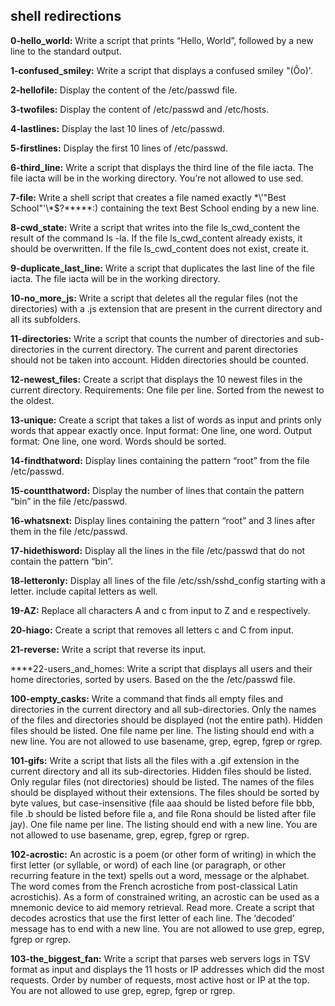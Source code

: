## shell redirections


**0-hello_world:** Write a script that prints “Hello, World”, followed by a new line to the standard output.


**1-confused_smiley:** Write a script that displays a confused smiley "(Ôo)'.


**2-hellofile:** Display the content of the /etc/passwd file.


**3-twofiles:** Display the content of /etc/passwd and /etc/hosts.


**4-lastlines:** Display the last 10 lines of /etc/passwd.


**5-firstlines:** Display the first 10 lines of /etc/passwd.


**6-third_line:** Write a script that displays the third line of the file iacta.
The file iacta will be in the working directory.
You’re not allowed to use sed.


**7-file:** Write a shell script that creates a file named exactly \*\\'"Best School"\'\\*$\?\*\*\*\*\*:) containing the text Best School ending by a new line.


**8-cwd_state:** Write a script that writes into the file ls_cwd_content the result of the command ls -la. If the file ls_cwd_content already exists, it should be overwritten. If the file ls_cwd_content does not exist, create it.


**9-duplicate_last_line:** Write a script that duplicates the last line of the file iacta.
The file iacta will be in the working directory.


**10-no_more_js:** Write a script that deletes all the regular files (not the directories) with a .js extension that are present in the current directory and all its subfolders.


**11-directories:** Write a script that counts the number of directories and sub-directories in the current directory.
The current and parent directories should not be taken into account.
Hidden directories should be counted.


**12-newest_files:** Create a script that displays the 10 newest files in the current directory.
Requirements:
One file per line.
Sorted from the newest to the oldest.


**13-unique:** Create a script that takes a list of words as input and prints only words that appear exactly once.
Input format: One line, one word.
Output format: One line, one word.
Words should be sorted.


**14-findthatword:** Display lines containing the pattern “root” from the file /etc/passwd.


**15-countthatword:** Display the number of lines that contain the pattern “bin” in the file /etc/passwd.


**16-whatsnext:** Display lines containing the pattern “root” and 3 lines after them in the file /etc/passwd.


**17-hidethisword:** Display all the lines in the file /etc/passwd that do not contain the pattern “bin”.


**18-letteronly:** Display all lines of the file /etc/ssh/sshd_config starting with a letter.
include capital letters as well.


**19-AZ:** Replace all characters A and c from input to Z and e respectively.


**20-hiago:** Create a script that removes all letters c and C from input.


**21-reverse:** Write a script that reverse its input.


****22-users_and_homes: Write a script that displays all users and their home directories, sorted by users.
Based on the the /etc/passwd file.


**100-empty_casks:** Write a command that finds all empty files and directories in the current directory and all sub-directories.
Only the names of the files and directories should be displayed (not the entire path).
Hidden files should be listed.
One file name per line.
The listing should end with a new line.
You are not allowed to use basename, grep, egrep, fgrep or rgrep.


**101-gifs:** Write a script that lists all the files with a .gif extension in the current directory and all its sub-directories.
Hidden files should be listed.
Only regular files (not directories) should be listed.
The names of the files should be displayed without their extensions.
The files should be sorted by byte values, but case-insensitive (file aaa should be listed before file bbb, file .b should be listed before file a, and file Rona should be listed after file jay).
One file name per line.
The listing should end with a new line.
You are not allowed to use basename, grep, egrep, fgrep or rgrep.


**102-acrostic:** An acrostic is a poem (or other form of writing) in which the first letter (or syllable, or word) of each line (or paragraph, or other recurring feature in the text) spells out a word, message or the alphabet. The word comes from the French acrostiche from post-classical Latin acrostichis). As a form of constrained writing, an acrostic can be used as a mnemonic device to aid memory retrieval. Read more.
Create a script that decodes acrostics that use the first letter of each line.
The ‘decoded’ message has to end with a new line.
You are not allowed to use grep, egrep, fgrep or rgrep.


**103-the_biggest_fan:** Write a script that parses web servers logs in TSV format as input and displays the 11 hosts or IP addresses which did the most requests.
Order by number of requests, most active host or IP at the top.
You are not allowed to use grep, egrep, fgrep or rgrep.
